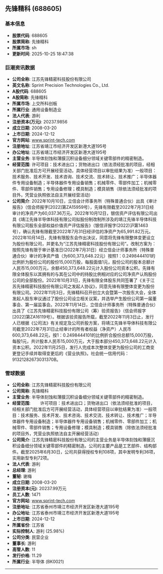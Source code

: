 ## 先锋精科 (688605)

### 基本信息

- **股票代码**: 688605
- **股票简称**: 先锋精科
- **所属市场**: sh
- **更新时间**: 2025-10-25 18:47:38

### 巨潮资讯数据

- **公司全称**: 江苏先锋精密科技股份有限公司
- **英文名称**: Sprint Precision Technologies Co., Ltd.
- **A股代码**: 688605
- **A股简称**: 先锋精科
- **所属市场**: 上交所科创板
- **所属行业**: 通用设备制造业
- **法人代表**: 游利
- **注册资本(万元)**: 20237.9856
- **成立日期**: 2008-03-20
- **上市日期**: 2024-12-12
- **官方网站**: www.sprint-tech.com
- **注册地址**: 江苏省靖江市经济开发区新港大道195号
- **办公地址**: 江苏省靖江市经济开发区新港大道195号
- **主营业务**: 半导体刻蚀和薄膜沉积设备细分领域关键零部件的精密制造。
- **经营范围**: 许可项目：技术进出口；货物进出口（依法须经批准的项目，经相关部门批准后方可开展经营活动，具体经营项目以审批结果为准）一般项目：技术服务、技术开发、技术咨询、技术交流、技术转让、技术推广；半导体器件专用设备制造；半导体器件专用设备销售；机械零件、零部件加工；机械零件、零部件销售；专用设备修理；模具制造；模具销售（除依法须经批准的项目外，凭营业执照依法自主开展经营活动）
- **公司简介**: 2022年10月10日，立信会计师事务所（特殊普通合伙）出具《审计报告》（信会师报字[2022]第ZA15959号），先锋有限截至2022年7月31日经审计的净资产为60,037.36万元。2022年10月12日，银信资产评估有限公司出具《靖江先锋半导体科技有限公司拟股份制改制所涉及的靖江先锋半导体科技有限公司股东全部权益价值资产评估报告》（银信评报字(2022)沪第1463号），确认先锋有限截至2022年7月31日经评估的净资产为65,991.82万元。2022年10月14日，先锋有限股东会作出决议，同意将先锋有限整体变更设立为股份有限公司，并更名为“江苏先锋精密科技股份有限公司”。改制方案为：按照先锋有限于审计基准日(2022年7月31日）经立信会计师事务所（特殊普通合伙）审计的净资产值（为600,373,648.22元）按照1：0.2498444101的比例折为股份公司的股份15,000万股，每股面值1元，股份公司的股本总额计人民币15,000万元，余额450,373,648.22元计入股份公司资本公积。先锋有限全体股东以其拥有的与其在公司中的持股比例相对应的公司净资产认购股份公司的全部股份。2022年10月31日，先锋有限全体股东共同签署了《关于江苏先锋精密科技股份有限公司之发起人协议》，同意先锋有限整体变更为股份有限公司。2022年11月3日，先锋精科召开创立大会暨第一次股东大会，全体发起人股东审议通过了股份公司设立相关议案，并选举产生股份公司第一届董事会、第一届监事会。2022年11月14日，立信会计师事务所（特殊普通合伙）出具了《江苏先锋精密科技股份有限公司（筹）验资报告》（信会师报字[2022]第ZA16119号）。根据该验资报告所载，截至2022年11月3日止，发行人已根据《公司法》有关规定及公司折股方案，将靖江先锋半导体科技有限公司截至2022年7月31日止经审计的所有者权益（净资产）人民币600,373,648.22元，按1：0.2498444101的比例折合股份总额15,000万股，每股1元，共计股本人民币15,000万元，大于股本部分450,373,648.22元计入资本公积。2022年11月25日，发行人完成本次整体变更为股份公司的工商变更登记手续并取得变更后的《营业执照》。社会统一信用代码：91321282673031370B。

### 雪球数据

- **公司全称**: 江苏先锋精密科技股份有限公司
- **公司简称**: 先锋精科
- **主营业务**: 半导体刻蚀和薄膜沉积设备细分领域关键零部件的精密制造。
- **经营范围**: 　　许可项目：技术进出口；货物进出口（依法须经批准的项目，经相关部门批准后方可开展经营活动，具体经营项目以审批结果为准）一般项目：技术服务、技术开发、技术咨询、技术交流、技术转让、技术推广；半导体器件专用设备制造；半导体器件专用设备销售；机械零件、零部件加工；机械零件、零部件销售；专用设备修理；模具制造；模具销售（除依法须经批准的项目外，凭营业执照依法自主开展经营活动）
- **公司简介**: 江苏先锋精密科技股份有限公司的主营业务是半导体刻蚀和薄膜沉积设备细分领域关键零部件的精密制造。公司的主要产品是工艺部件、结构部件。截至2025年6月30日，公司共获得授权专利108项，其中发明专利36项，实用新型专利72项。
- **法人代表**: 游利
- **总经理**: 游利
- **董秘**: 谢梅
- **成立日期**: 2008-03-20
- **注册资本(元)**: 20237.99万元
- **员工人数**: 1471
- **官方网站**: www.sprint-tech.com
- **注册地址**: 江苏省泰州市靖江市经济开发区新港大道195号
- **办公地址**: 江苏省泰州市靖江市经济开发区新港大道195号
- **上市日期**: 2024-12-12
- **所属省份**: 江苏省
- **实际控制人**: 游利 (25.98%)
- **公司分类**: 民营企业
- **董事长**: 游利
- **高管人数**: 11
- **发行价格**: 11.29
- **所属行业**: 半导体 (BK0021)

---